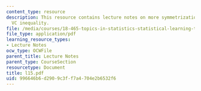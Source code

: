 ```yaml
---
content_type: resource
description: This resource contains lecture notes on more symmetrization and generalized
  VC inequality.
file: /media/courses/18-465-topics-in-statistics-statistical-learning-theory-spring-2007/996646b6d2909c3ff7a4704e2b6532f6_l15.pdf
file_type: application/pdf
learning_resource_types:
- Lecture Notes
ocw_type: OCWFile
parent_title: Lecture Notes
parent_type: CourseSection
resourcetype: Document
title: l15.pdf
uid: 996646b6-d290-9c3f-f7a4-704e2b6532f6
---
```

